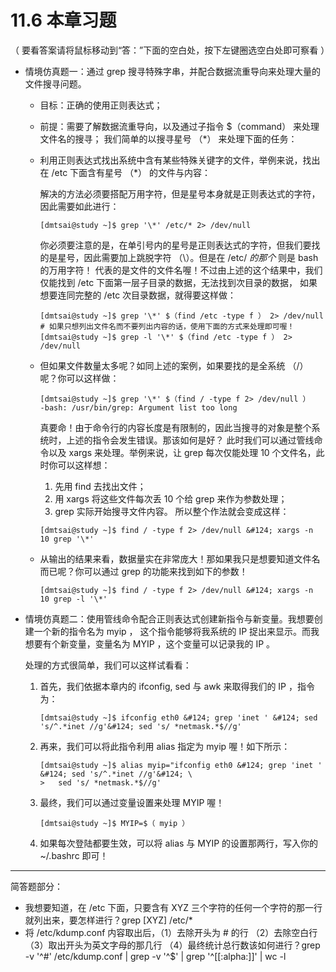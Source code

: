 # 11.6 本章习题

（ 要看答案请将鼠标移动到“答：”下面的空白处，按下左键圈选空白处即可察看 ）

-   情境仿真题一：通过 grep 搜寻特殊字串，并配合数据流重导向来处理大量的文件搜寻问题。

    -   目标：正确的使用正则表达式；

    -   前提：需要了解数据流重导向，以及通过子指令 \$（command） 来处理文件名的搜寻； 我们简单的以搜寻星号 （\*） 来处理下面的任务：

    -   利用正则表达式找出系统中含有某些特殊关键字的文件，举例来说，找出在 /etc 下面含有星号 （\*） 的文件与内容：

        解决的方法必须要搭配万用字符，但是星号本身就是正则表达式的字符，因此需要如此进行：

        ```shell
        [dmtsai@study ~]$ grep '\*' /etc/* 2> /dev/null
        ```

        你必须要注意的是，在单引号内的星号是正则表达式的字符，但我们要找的是星号，因此需要加上跳脱字符 （\\）。但是在 /etc/ *的那个* 则是 bash 的万用字符！ 代表的是文件的文件名喔！不过由上述的这个结果中，我们仅能找到 /etc 下面第一层子目录的数据，无法找到次目录的数据， 如果想要连同完整的 /etc 次目录数据，就得要这样做：

        ```shell
        [dmtsai@study ~]$ grep '\*' $（find /etc -type f ） 2> /dev/null
        # 如果只想列出文件名而不要列出内容的话，使用下面的方式来处理即可喔！
        [dmtsai@study ~]$ grep -l '\*' $（find /etc -type f ） 2> /dev/null
        ```

    -   但如果文件数量太多呢？如同上述的案例，如果要找的是全系统 （/） 呢？你可以这样做：

        ```shell
        [dmtsai@study ~]$ grep '\*' $（find / -type f 2> /dev/null ）
        -bash: /usr/bin/grep: Argument list too long
        ```

        真要命！由于命令行的内容长度是有限制的，因此当搜寻的对象是整个系统时，上述的指令会发生错误。那该如何是好？ 此时我们可以通过管线命令以及 xargs 来处理。举例来说，让 grep 每次仅能处理 10 个文件名，此时你可以这样想：

        1.  先用 find 去找出文件；
        2.  用 xargs 将这些文件每次丢 10 个给 grep 来作为参数处理；
        3.  grep 实际开始搜寻文件内容。 所以整个作法就会变成这样：

        ```shell
        [dmtsai@study ~]$ find / -type f 2> /dev/null &#124; xargs -n 10 grep '\*'
        ```

    -   从输出的结果来看，数据量实在非常庞大！那如果我只是想要知道文件名而已呢？你可以通过 grep 的功能来找到如下的参数！

        ```shell
        [dmtsai@study ~]$ find / -type f 2> /dev/null &#124; xargs -n 10 grep -l '\*'
        ```

-   情境仿真题二：使用管线命令配合正则表达式创建新指令与新变量。我想要创建一个新的指令名为 myip ， 这个指令能够将我系统的 IP 捉出来显示。而我想要有个新变量，变量名为 MYIP ，这个变量可以记录我的 IP 。

    处理的方式很简单，我们可以这样试看看：

    1.  首先，我们依据本章内的 ifconfig, sed 与 awk 来取得我们的 IP ，指令为：

        ```shell
        [dmtsai@study ~]$ ifconfig eth0 &#124; grep 'inet ' &#124; sed 's/^.*inet //g'&#124; sed 's/ *netmask.*$//g'
        ```

    2.  再来，我们可以将此指令利用 alias 指定为 myip 喔！如下所示：

        ```shell
        [dmtsai@study ~]$ alias myip="ifconfig eth0 &#124; grep 'inet ' &#124; sed 's/^.*inet //g'&#124; \
        >   sed 's/ *netmask.*$//g'
        ```

    3.  最终，我们可以通过变量设置来处理 MYIP 喔！

        ```shell
        [dmtsai@study ~]$ MYIP=$（ myip ）
        ```

    4.  如果每次登陆都要生效，可以将 alias 与 MYIP 的设置那两行，写入你的 \~/.bashrc 即可！

------------------------------------------------------------------------

简答题部分：

-   我想要知道，在 /etc 下面，只要含有 XYZ 三个字符的任何一个字符的那一行就列出来，要怎样进行？grep \[XYZ\] /etc/\*
-   将 /etc/kdump.conf 内容取出后，（1）去除开头为 # 的行 （2）去除空白行 （3）取出开头为英文字母的那几行 （4）最终统计总行数该如何进行？grep -v '^#' /etc/kdump.conf \| grep -v '^\$' \| grep '^\[\[:alpha:\]\]' \| wc -l
